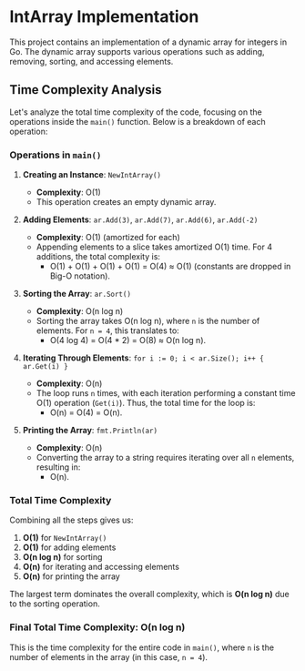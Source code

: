 # IntArray Implementation

This project contains an implementation of a dynamic array for integers in Go. The dynamic array supports various operations such as adding, removing, sorting, and accessing elements.

## Time Complexity Analysis

Let's analyze the total time complexity of the code, focusing on the operations inside the `main()` function. Below is a breakdown of each operation:

### Operations in `main()`

1. **Creating an Instance**: `NewIntArray()`

   - **Complexity**: O(1)
   - This operation creates an empty dynamic array.

2. **Adding Elements**: `ar.Add(3)`, `ar.Add(7)`, `ar.Add(6)`, `ar.Add(-2)`

   - **Complexity**: O(1) (amortized for each)
   - Appending elements to a slice takes amortized O(1) time. For 4 additions, the total complexity is:
     - O(1) + O(1) + O(1) + O(1) = O(4) ≈ O(1) (constants are dropped in Big-O notation).

3. **Sorting the Array**: `ar.Sort()`

   - **Complexity**: O(n log n)
   - Sorting the array takes O(n log n), where `n` is the number of elements. For `n = 4`, this translates to:
     - O(4 log 4) = O(4 \* 2) = O(8) ≈ O(n log n).

4. **Iterating Through Elements**: `for i := 0; i < ar.Size(); i++ { ar.Get(i) }`

   - **Complexity**: O(n)
   - The loop runs `n` times, with each iteration performing a constant time O(1) operation (`Get(i)`). Thus, the total time for the loop is:
     - O(n) = O(4) = O(n).

5. **Printing the Array**: `fmt.Println(ar)`
   - **Complexity**: O(n)
   - Converting the array to a string requires iterating over all `n` elements, resulting in:
     - O(n).

### Total Time Complexity

Combining all the steps gives us:

1. **O(1)** for `NewIntArray()`
2. **O(1)** for adding elements
3. **O(n log n)** for sorting
4. **O(n)** for iterating and accessing elements
5. **O(n)** for printing the array

The largest term dominates the overall complexity, which is **O(n log n)** due to the sorting operation.

### Final Total Time Complexity: **O(n log n)**

This is the time complexity for the entire code in `main()`, where `n` is the number of elements in the array (in this case, `n = 4`).
